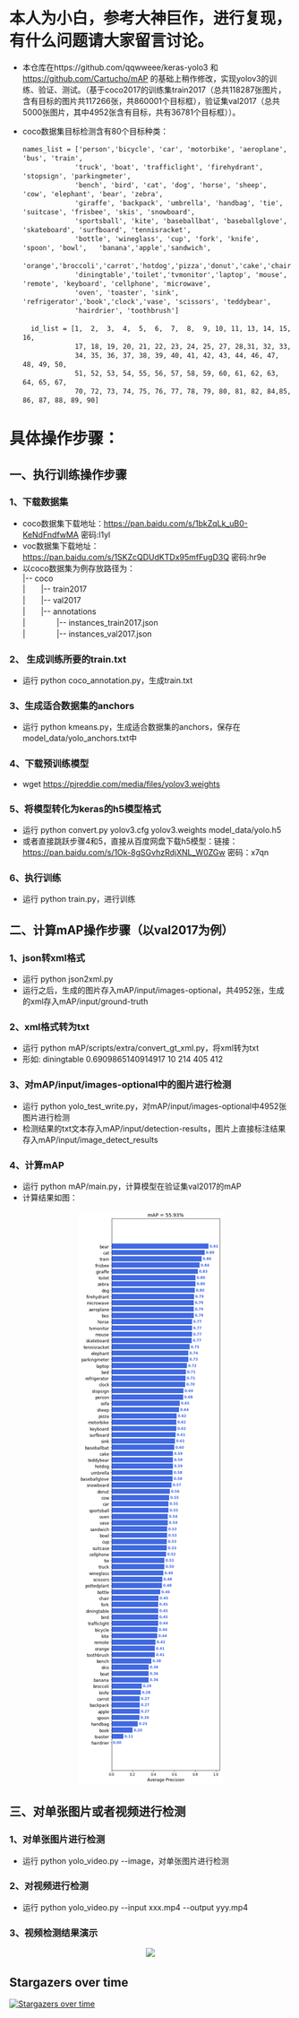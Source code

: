 # 本人为小白，参考大神巨作，进行复现，有什么问题请大家留言讨论。

* 本仓库在https://github.com/qqwweee/keras-yolo3 和 https://github.com/Cartucho/mAP 的基础上稍作修改，实现yolov3的训练、验证、测试。（基于coco2017的训练集train2017（总共118287张图片，含有目标的图片共117266张，共860001个目标框），验证集val2017（总共5000张图片，其中4952张含有目标，共有36781个目标框））。

* coco数据集目标检测含有80个目标种类：

      names_list = ['person','bicycle', 'car', 'motorbike', 'aeroplane', 'bus', 'train', 
                   'truck', 'boat', 'trafficlight', 'firehydrant', 'stopsign', 'parkingmeter', 
                   'bench', 'bird', 'cat', 'dog', 'horse', 'sheep', 'cow', 'elephant', 'bear', 'zebra', 
                   'giraffe', 'backpack', 'umbrella', 'handbag', 'tie', 'suitcase', 'frisbee', 'skis', 'snowboard', 
                   'sportsball', 'kite', 'baseballbat', 'baseballglove', 'skateboard', 'surfboard', 'tennisracket', 
                   'bottle', 'wineglass', 'cup', 'fork', 'knife', 'spoon', 'bowl',   'banana','apple','sandwich',
                   'orange','broccoli','carrot','hotdog','pizza','donut','cake','chair','sofa','pottedplant','bed',
                   'diningtable','toilet','tvmonitor','laptop', 'mouse', 'remote', 'keyboard', 'cellphone', 'microwave', 
                   'oven', 'toaster', 'sink', 'refrigerator','book','clock','vase', 'scissors', 'teddybear', 
                   'hairdrier', 'toothbrush']
              
        id_list = [1,  2,  3,  4,  5,  6,  7,  8,  9, 10, 11, 13, 14, 15, 16,
                   17, 18, 19, 20, 21, 22, 23, 24, 25, 27, 28,31, 32, 33,
                   34, 35, 36, 37, 38, 39, 40, 41, 42, 43, 44, 46, 47, 48, 49, 50,
                   51, 52, 53, 54, 55, 56, 57, 58, 59, 60, 61, 62, 63, 64, 65, 67,
                   70, 72, 73, 74, 75, 76, 77, 78, 79, 80, 81, 82, 84,85, 86, 87, 88, 89, 90]
           
# 具体操作步骤：

## 一、执行训练操作步骤

### 1、下载数据集

   * coco数据集下载地址：https://pan.baidu.com/s/1bkZqLk_uB0-KeNdFndfwMA 密码:l1yl
   * voc数据集下载地址： https://pan.baidu.com/s/1SKZcQDUdKTDx95mfFugD3Q  密码:hr9e
   * 以coco数据集为例存放路径为：<br>
   |-- coco<br>
   |　　|-- train2017<br>
   |　　|-- val2017<br>
   |　　|-- annotations<br>
   |　　　　|-- instances_train2017.json<br>
   |　　　　|-- instances_val2017.json
   
### 2、 生成训练所要的train.txt

   * 运行 python coco_annotation.py，生成train.txt
   
### 3、生成适合数据集的anchors

   * 运行 python kmeans.py，生成适合数据集的anchors，保存在model_data/yolo_anchors.txt中
   
### 4、下载预训练模型

   * wget https://pjreddie.com/media/files/yolov3.weights 
      
### 5、将模型转化为keras的h5模型格式

   * 运行 python convert.py yolov3.cfg yolov3.weights model_data/yolo.h5
   * 或者直接跳跃步骤4和5，直接从百度网盘下载h5模型：链接：https://pan.baidu.com/s/1Ok-8gSGvhzRdjXNL_W0ZGw 密码：x7qn
   
### 6、执行训练

   * 运行 python train.py，进行训练
   
## 二、计算mAP操作步骤（以val2017为例） 

### 1、json转xml格式

   * 运行 python json2xml.py
   * 运行之后，生成的图片存入mAP/input/images-optional，共4952张，生成的xml存入mAP/input/ground-truth
   
### 2、xml格式转为txt

   * 运行 python mAP/scripts/extra/convert_gt_xml.py，将xml转为txt
   * 形如: diningtable 0.6909865140914917 10 214 405 412
      
### 3、对mAP/input/images-optional中的图片进行检测

   * 运行 python yolo_test_write.py，对mAP/input/images-optional中4952张图片进行检测
   * 检测结果的txt文本存入mAP/input/detection-results，图片上直接标注结果存入mAP/input/image_detect_results
  
### 4、计算mAP

   * 运行 python mAP/main.py，计算模型在验证集val2017的mAP
   * 计算结果如图：
   <p align="center">
  <img src="https://github.com/Deepcong2019/yolov3.keras/blob/master/mAP/map_result.png" >
</p>
   
 ## 三、对单张图片或者视频进行检测
 
 ### 1、对单张图片进行检测
   
   * 运行 python yolo_video.py --image，对单张图片进行检测
   
 ### 2、对视频进行检测
   * 运行 python yolo_video.py --input xxx.mp4 --output yyy.mp4
   
 ### 3、视频检测结果演示
 
 <p align="center">
  <img src="https://github.com/Deepcong2019/yolov3.keras/blob/master/images/video_detect.gif" >
</p> 

## Stargazers over time

[![Stargazers over time](https://starchart.cc/Deepcong2019/yolov3.keras.svg)](https://starchart.cc/Deepcong2019/yolov3.keras)
      
